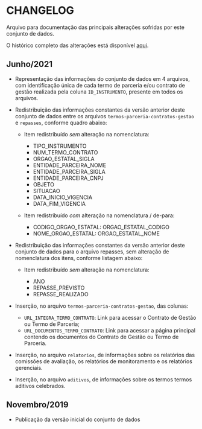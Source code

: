 # CHANGELOG

Arquivo para documentação das principais alterações sofridas por este conjunto de dados.

O histórico completo das alterações está disponível [aqui](https://github.com/dados-mg/termos-parceria-contratos-gestao/commits/master).

## Junho/2021

- Representação das informações do conjunto de dados em 4 arquivos, com identificação única de cada termo de parceria e/ou contrato de gestão realizada pela coluna `ID_INSTRUMENTO`, presente em todos os arquivos.

- Redistribuição das informações constantes da versão anterior deste conjunto de dados entre os arquivos `termos-parceria-contratos-gestao` e `repasses`, conforme quadro abaixo:

    - Item redistribuído *sem* alteração na nomenclatura:

        - TIPO_INSTRUMENTO
        - NUM_TERMO_CONTRATO
        - ORGAO_ESTATAL_SIGLA
        - ENTIDADE_PARCEIRA_NOME
        - ENTIDADE_PARCEIRA_SIGLA
        - ENTIDADE_PARCEIRA_CNPJ
        - OBJETO
        - SITUACAO
        - DATA_INICIO_VIGENCIA
        - DATA_FIM_VIGENCIA

    - Item redistribuído *com* alteração na nomenclatura / de-para:

        - CODIGO_ORGAO_ESTATAL: ORGAO_ESTATAL_CODIGO
        - NOME_ORGAO_ESTATAL: ORGAO_ESTATAL_NOME

- Redistribuição das informações constantes da versão anterior deste conjunto de dados para o arquivo repasses, sem alteração de nomenclatura dos itens, conforme listagem abaixo:

    - Item redistribuído *sem* alteração na nomenclatura:

        - ANO 
        - REPASSE_PREVISTO 
        - REPASSE_REALIZADO

-  Inserção, no arquivo `termos-parceria-contratos-gestao`, das colunas:
	- `URL_INTEGRA_TERMO_CONTRATO`: Link para acessar o Contrato de Gestão ou Termo de Parceria;
	- `URL_DOCUMENTOS_TERMO_CONTRATO`: Link para acessar a página principal contendo os documentos do Contrato de Gestão ou Termo de Parceria.

- Inserção, no arquivo `relatorios`, de informações sobre os relatórios das comissões de avaliação, os relatórios de monitoramento e os relatórios gerenciais.

- Inserção, no arquivo `aditivos`, de informações sobre os termos termos aditivos celebrados.

## Novembro/2019

- Publicação da versão inicial do conjunto de dados